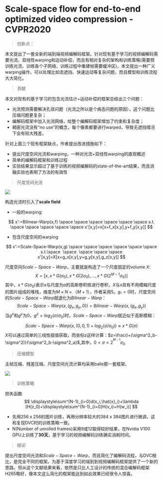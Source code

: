 # Scale-space flow for end-to-end optimized video compression - CVPR2020

> 创新点：

本文提出了一套全新的端到端视频编解码框架。针对现有基于学习的视频编解码需要光流、双线性warping和运动补偿，而且有相对复杂的架构和训练策略(需要预训练光流、训练各个子网络、训练过程中重建帧需要缓冲区)，本文提出一种广义warping操作，可以处理比如去遮挡、快速运动等复杂问题，而且模型和训练流程大大简化。

> 贡献

本文对现有的基于学习的包含光流估计+运动补偿的框架总结出三个问题：

- 光流预测需要解决孔径问题（光流之所以是个病态问题的原因），这个问题比压缩问题更复杂；
- 编解码框架中加入光流网络，给整个编解码框架增加了约束和复杂度；
- 稠密光流没有“no use”的概念，每个像素都要进行warped，导致无遮挡情况下会有较大残差。

针对上面三个现有框架缺点，作者提出改进措施如下：

- 提出尺度空间光流和warping，一种对光流+双线性warping的直观概述
- 简单的编解码框架和训练过程
- 实验结果显示超过了基于训练的视频编解码的state-of-the-art结果，而且消融实验也表明了方法的有效性

> 尺度空间光流

<img src="https://i.imgur.com/LYPt4DB.png" >

构造光流时引入了**scale field**

- 一般的warping:

$$
x':=Bilinear-Warp(x,f) \space \space \space \space \space \space s.t.
\space  \space  \space \space \space x'[x,y]=x[x+f_x[x,y],y+f_y[x,y]]
$$

- 包含尺度空间的warping

$$
x':=Scale-Space-Warp(x,g) \space \space \space \space \space \space s.t.\space  \space  \space \space \space x'[x,y]=X[x+g_x[x,y],y+g_y[x,y],g_z[x,y]]
$$

尺度空间$Scale-Space-Warp$，主要就是构造了一个尺度固定的volume $X$:
$$
X=[x,x*G(\sigma_0),x*G(2\sigma_0),...,x*G(2^{M-1}\sigma_0)]
$$
其中，$x*G(\sigma_0)$表示x与尺度为$\sigma$的高斯卷积核进行卷积，$X$与$x$具有不用模糊尺度的图片组成的堆栈，维度为$M\times N \times （M+1）$，作者采用5。$g^{_{_{z}}}=0$时，尺度空间的$Scale-Space-Warp$就退化为$Bilinear-Warp$：
$$
Scale-Space-Warp(x,(g_x,g_y,0))=Bilinear-Warp(x,(g_x,g_y))
$$
当$g^{x}$和$g^{y}$为0，$g^{z}=log_{2}{(\sigma/\sigma _{0}) }$时，$Scale-Space-Warp$就近似于高斯模糊：

$$
Scale-Space-Warp(x,(0,0,1)+log_2(\sigma/\sigma_0))\approx x*G(\sigma)
$$
$X$可以通过简单的三线性插值获取，而坐标z这样计算：$z=\frac{i+(\sigma^2_b-\sigma^2)}{\sigma^2_b-\sigma^2_a}$,其中，$0 < σ <2^{^{M-1}}σ_0$

> 压缩模型

主帧压缩、残差压缩、尺度空间光流计算均采用balle那一套框架。

<img src="https://i.imgur.com/R9wpujX.png" >

> 训练策略

损失函数
$$
\displaystyle\sum^{N-1}_{i=0}d(x_i,\hat{x}_i)+\lambda [H(z_0)+\displaystyle\sum^{N-1}_{i=0}H(v_i)+H(w_i)]
$$

- 先用256 x 256的图片训练，再用分辨率较大的384 x 384图片进行微调，这和复现DVC时的训练策略一致。
- N(Number of unrolled frames)采用9或12取得较好结果，在Nvidia V100 GPU上训练了**30天**，基于学习的视频编解码训练确实消耗时间。

> 结论

提出尺度空间光流和$Scale-Space-Warp$，而且简化了编解码流程，与DVC相比，是完全不同的框架。为基于深度学习的端到到视频编解码框架提供了一个新的思路。但从这个文献结果来看，依然是只比人工设计的传统的混合编解码框架H265略好，像本文这么简化的框架能达到如此效果已经很令人惊喜。